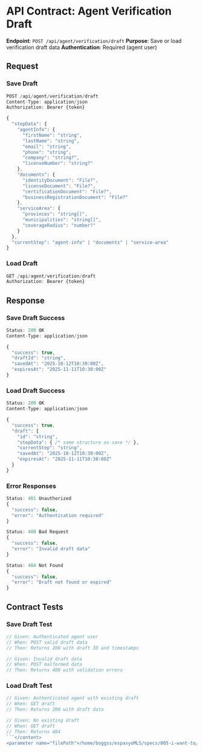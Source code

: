 # API Contract: Agent Verification Draft

**Endpoint**: `POST /api/agent/verification/draft`
**Purpose**: Save or load verification draft data
**Authentication**: Required (agent user)

## Request

### Save Draft
```typescript
POST /api/agent/verification/draft
Content-Type: application/json
Authorization: Bearer {token}

{
  "stepData": {
    "agentInfo": {
      "firstName": "string",
      "lastName": "string",
      "email": "string",
      "phone": "string",
      "company": "string?",
      "licenseNumber": "string?"
    },
    "documents": {
      "identityDocument": "File?",
      "licenseDocument": "File?",
      "certificationDocument": "File?",
      "businessRegistrationDocument": "File?"
    },
    "serviceArea": {
      "provinces": "string[]",
      "municipalities": "string[]",
      "coverageRadius": "number?"
    }
  },
  "currentStep": "agent-info" | "documents" | "service-area"
}
```

### Load Draft
```typescript
GET /api/agent/verification/draft
Authorization: Bearer {token}
```

## Response

### Save Draft Success
```typescript
Status: 200 OK
Content-Type: application/json

{
  "success": true,
  "draftId": "string",
  "savedAt": "2025-10-12T10:30:00Z",
  "expiresAt": "2025-11-11T10:30:00Z"
}
```

### Load Draft Success
```typescript
Status: 200 OK
Content-Type: application/json

{
  "success": true,
  "draft": {
    "id": "string",
    "stepData": { /* same structure as save */ },
    "currentStep": "string",
    "savedAt": "2025-10-12T10:30:00Z",
    "expiresAt": "2025-11-11T10:30:00Z"
  }
}
```

### Error Responses
```typescript
Status: 401 Unauthorized
{
  "success": false,
  "error": "Authentication required"
}

Status: 400 Bad Request
{
  "success": false,
  "error": "Invalid draft data"
}

Status: 404 Not Found
{
  "success": false,
  "error": "Draft not found or expired"
}
```

## Contract Tests

### Save Draft Test
```typescript
// Given: Authenticated agent user
// When: POST valid draft data
// Then: Returns 200 with draft ID and timestamps

// Given: Invalid draft data
// When: POST malformed data
// Then: Returns 400 with validation errors
```

### Load Draft Test
```typescript
// Given: Authenticated agent with existing draft
// When: GET draft
// Then: Returns 200 with draft data

// Given: No existing draft
// When: GET draft
// Then: Returns 404
```</content>
<parameter name="filePath">/home/boggss/espasyoMLS/specs/005-i-want-to/contracts/agent-verification-draft-api.json